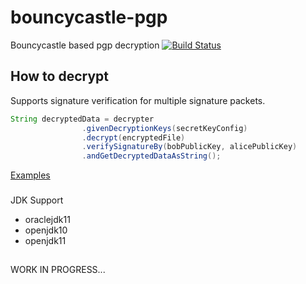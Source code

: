 # bouncycastle-pgp
Bouncycastle based pgp decryption
[![Build Status](https://travis-ci.org/priyanshus/bouncycastle-pgp.svg?branch=master)](https://travis-ci.org/github/priyanshus/bouncycastle-pgp)

## How to decrypt
Supports signature verification for multiple signature packets.

```java
String decryptedData = decrypter
                .givenDecryptionKeys(secretKeyConfig)
                .decrypt(encryptedFile)
                .verifySignatureBy(bobPublicKey, alicePublicKey) 
                .andGetDecryptedDataAsString();
```
[Examples](https://github.com/priyanshus/bouncycastle-pgp/blob/master/src/test/java/com/tw/DecryptionTests.java)

###
JDK Support
  - oraclejdk11
  - openjdk10
  - openjdk11
  
##
WORK IN PROGRESS...